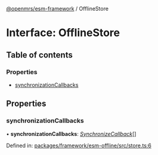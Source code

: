 [@openmrs/esm-framework](../API.md) / OfflineStore

# Interface: OfflineStore

## Table of contents

### Properties

- [synchronizationCallbacks](offlinestore.md#synchronizationcallbacks)

## Properties

### synchronizationCallbacks

• **synchronizationCallbacks**: [*SynchronizeCallback*](../API.md#synchronizecallback)[]

Defined in: [packages/framework/esm-offline/src/store.ts:6](https://github.com/openmrs/openmrs-esm-core/blob/master/packages/framework/esm-offline/src/store.ts#L6)

